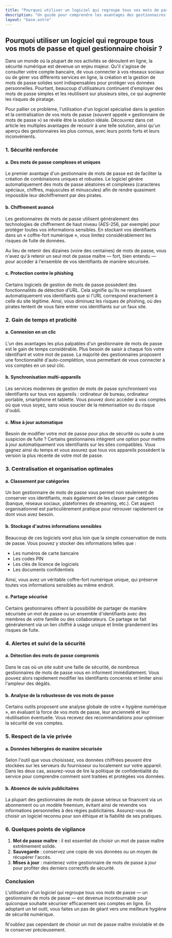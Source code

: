 ```yaml
---
title: "Pourquoi utiliser un logiciel qui regroupe tous vos mots de passe et quel gestionnaire choisir ?"
description: "Un guide pour comprendre les avantages des gestionnaires de mots de passe et comment choisir le bon outil pour votre sécurité en ligne."
layout: "base.astro"
---
```


## Pourquoi utiliser un logiciel qui regroupe tous vos mots de passe et quel gestionnaire choisir ?

Dans un monde où la plupart de nos activités se déroulent en ligne, la sécurité numérique est devenue un enjeu majeur. Qu'il s'agisse de consulter votre compte bancaire, de vous connecter à vos réseaux sociaux ou de gérer vos différents services en ligne, la création et la gestion de mots de passe solides sont indispensables pour protéger vos données personnelles. Pourtant, beaucoup d'utilisateurs continuent d'employer des mots de passe simples et les réutilisent sur plusieurs sites, ce qui augmente les risques de piratage.

Pour pallier ce problème, l'utilisation d'un logiciel spécialisé dans la gestion et la centralisation de vos mots de passe (souvent appelé « gestionnaire de mots de passe ») se révèle être la solution idéale. Découvrez dans cet article les multiples avantages de recourir à une telle solution, ainsi qu'un aperçu des gestionnaires les plus connus, avec leurs points forts et leurs inconvénients.

### 1. Sécurité renforcée

#### a. Des mots de passe complexes et uniques
Le premier avantage d'un gestionnaire de mots de passe est de faciliter la création de combinaisons uniques et robustes. Le logiciel génère automatiquement des mots de passe aléatoires et complexes (caractères spéciaux, chiffres, majuscules et minuscules) afin de rendre quasiment impossible leur déchiffrement par des pirates.

#### b. Chiffrement avancé
Les gestionnaires de mots de passe utilisent généralement des technologies de chiffrement de haut niveau (AES-256, par exemple) pour protéger toutes vos informations sensibles. En stockant vos identifiants dans un « coffre-fort numérique », vous limitez considérablement les risques de fuite de données.

Au lieu de retenir des dizaines (voire des centaines) de mots de passe, vous n'avez qu'à retenir un seul mot de passe maître — fort, bien entendu — pour accéder à l'ensemble de vos identifiants de manière sécurisée.

#### c. Protection contre le phishing
Certains logiciels de gestion de mots de passe possèdent des fonctionnalités de détection d'URL. Cela signifie qu'ils ne remplissent automatiquement vos identifiants que si l'URL correspond exactement à celle du site légitime. Ainsi, vous diminuez les risques de phishing, où des pirates tentent de vous faire entrer vos identifiants sur un faux site.

### 2. Gain de temps et praticité

#### a. Connexion en un clic
L'un des avantages les plus palpables d'un gestionnaire de mots de passe est le gain de temps considérable. Plus besoin de saisir à chaque fois votre identifiant et votre mot de passe. La majorité des gestionnaires proposent une fonctionnalité d'auto-complétion, vous permettant de vous connecter à vos comptes en un seul clic.

#### b. Synchronisation multi-appareils
Les services modernes de gestion de mots de passe synchronisent vos identifiants sur tous vos appareils : ordinateur de bureau, ordinateur portable, smartphone et tablette. Vous pouvez donc accéder à vos comptes où que vous soyez, sans vous soucier de la mémorisation ou du risque d'oubli.

#### c. Mise à jour automatique
Besoin de modifier votre mot de passe pour plus de sécurité ou suite à une suspicion de fuite ? Certains gestionnaires intègrent une option pour mettre à jour automatiquement vos identifiants sur les sites compatibles. Vous gagnez ainsi du temps et vous assurez que tous vos appareils possèdent la version la plus récente de votre mot de passe.

### 3. Centralisation et organisation optimales

#### a. Classement par catégories
Un bon gestionnaire de mots de passe vous permet non seulement de conserver vos identifiants, mais également de les classer par catégories (banque, réseaux sociaux, plateformes de streaming, etc.). Cet aspect organisationnel est particulièrement pratique pour retrouver rapidement ce dont vous avez besoin.

#### b. Stockage d'autres informations sensibles
Beaucoup de ces logiciels vont plus loin que la simple conservation de mots de passe. Vous pouvez y stocker des informations telles que :
- Les numéros de carte bancaire
- Les codes PIN
- Les clés de licence de logiciels
- Les documents confidentiels

Ainsi, vous avez un véritable coffre-fort numérique unique, qui préserve toutes vos informations sensibles au même endroit.

#### c. Partage sécurisé
Certains gestionnaires offrent la possibilité de partager de manière sécurisée un mot de passe ou un ensemble d'identifiants avec des membres de votre famille ou des collaborateurs. Ce partage se fait généralement via un lien chiffré à usage unique et limite grandement les risques de fuite.

### 4. Alertes et suivi de la sécurité

#### a. Détection des mots de passe compromis
Dans le cas où un site subit une faille de sécurité, de nombreux gestionnaires de mots de passe vous en informent immédiatement. Vous pouvez alors rapidement modifier les identifiants concernés et limiter ainsi l'ampleur des dégâts.

#### b. Analyse de la robustesse de vos mots de passe
Certains outils proposent une analyse globale de votre « hygiène numérique », en évaluant la force de vos mots de passe, leur ancienneté et leur réutilisation éventuelle. Vous recevez des recommandations pour optimiser la sécurité de vos comptes.

### 5. Respect de la vie privée

#### a. Données hébergées de manière sécurisée
Selon l'outil que vous choisissez, vos données chiffrées peuvent être stockées sur les serveurs du fournisseur ou localement sur votre appareil. Dans les deux cas, assurez-vous de lire la politique de confidentialité du service pour comprendre comment sont traitées et protégées vos données.

#### b. Absence de suivis publicitaires
La plupart des gestionnaires de mots de passe sérieux se financent via un abonnement ou un modèle freemium, évitant ainsi de revendre vos informations personnelles à des régies publicitaires. Assurez-vous de choisir un logiciel reconnu pour son éthique et la fiabilité de ses pratiques.

### 6. Quelques points de vigilance
1. **Mot de passe maître** : il est essentiel de choisir un mot de passe maître extrêmement solide.
2. **Sauvegarde** : conservez une copie de vos données ou un moyen de récupérer l'accès.
3. **Mises à jour** : maintenez votre gestionnaire de mots de passe à jour pour profiter des derniers correctifs de sécurité.

### Conclusion
L'utilisation d'un logiciel qui regroupe tous vos mots de passe — un gestionnaire de mots de passe — est devenue incontournable pour quiconque souhaite sécuriser efficacement ses comptes en ligne. En adoptant un tel outil, vous faites un pas de géant vers une meilleure hygiène de sécurité numérique.

N'oubliez pas cependant de choisir un mot de passe maître inviolable et de le conserver précieusement.
